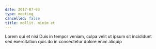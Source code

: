 ```yaml
---
date: 2017-07-03
type: meeting
cancelled: false
title: mollit. minim et
---
```

Lorem qui et nisi Duis in tempor veniam, culpa velit ut ipsum sit incididunt sed exercitation quis do in consectetur dolore enim aliquip